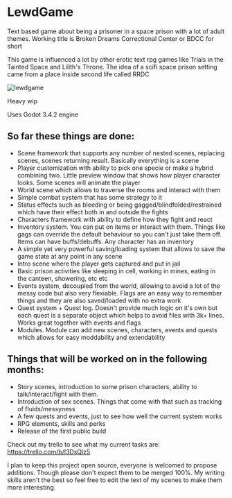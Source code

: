 # LewdGame
Text based game about being a prisoner in a space prison with a lot of adult themes. Working title is Broken Dreams Correctional Center or BDCC for short

This game is influenced a lot by other erotic text rpg games like Trials in the Tainted Space and Lilith's Throne. The idea of a scifi space prison setting came from a place inside second life called RRDC

![lewdgame](https://user-images.githubusercontent.com/14040378/152139569-070cfd47-f74c-4a32-bb51-93567e9b2778.PNG)

Heavy wip

Uses Godot 3.4.2 engine

## So far these things are done:
- Scene framework that supports any number of nested scenes, replacing scenes, scenes returning result. Basically everything is a scene
- Player customization with ability to pick one specie or make a hybrid combining two. Little preview window that shows how player character looks. Some scenes will animate the player
- World scene which allows to traverse the rooms and interact with them
- Simple combat system that has some strategy to it
- Status effects such as bleeding or being gagged/blindfolded/restrained which have their effect both in and outside the fights
- Characters framework with ability to define how they fight and react
- Inventory system. You can put on items or interact with them. Things like gags can override the default behaviour so you can't just take them off. Items can have buffs/debuffs. Any character has an inventory 
- A simple yet very powerful saving/loading system that allows to save the game state at any point in any scene
- Intro scene where the player gets captured and put in jail
- Basic prison activities like sleeping in cell, working in mines, eating in the canteen, showering, etc etc
- Events system, decoupled from the world, allowing to avoid a lot of the messy code but also very flexiable. Flags are an easy way to remember things and they are also saved/loaded with no extra work
- Quest system + Quest log. Doesn't provide much logic on it's own but each quest is a separate object which helps to avoid files with 3k+ lines. Works great together with events and flags
- Modules. Module can add new scenes, characters, events and quests which allows for easy moddability and extendability


## Things that will be worked on in the following months:
- Story scenes, introduction to some prison characters, ability to talk/interact/fight with them.
- Introduction of sex scenes. Things that come with that such as tracking of fluids/messyness
- A few quests and events, just to see how well the current system works
- RPG elements, skills and perks
- Release of the first public build

Check out my trello to see what my current tasks are:
https://trello.com/b/l3DsQlz5

I plan to keep this project open source, everyone is welcomed to propose additions. Though please don't expect them to be merged 100%. My writing skills aren't the best so feel free to edit the text of my scenes to make them more interesting.
